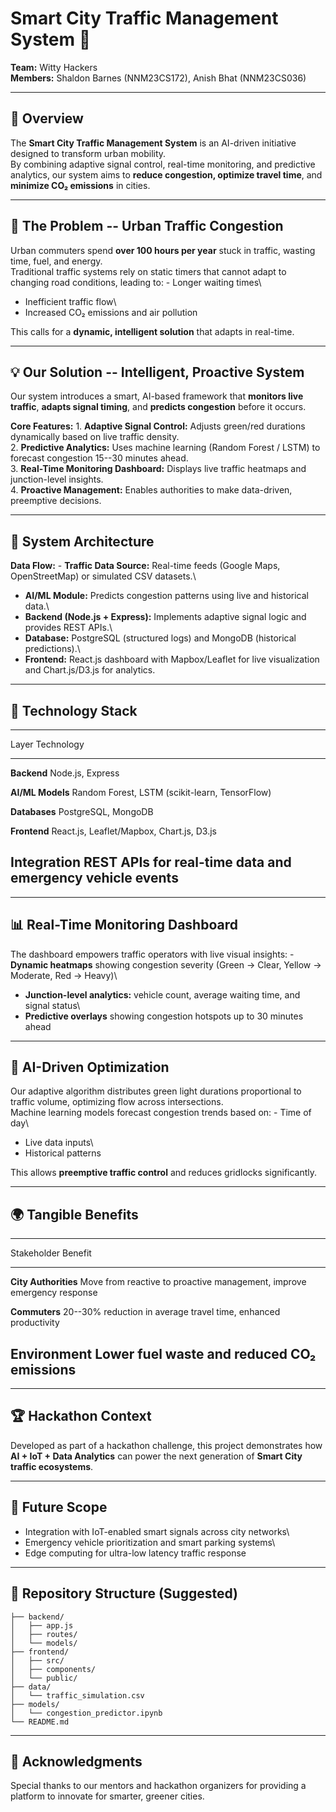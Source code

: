 # Smart City Traffic Management System 🚦

**Team:** Witty Hackers\
**Members:** Shaldon Barnes (NNM23CS172), Anish Bhat (NNM23CS036)

------------------------------------------------------------------------

## 📘 Overview

The **Smart City Traffic Management System** is an AI-driven initiative
designed to transform urban mobility.\
By combining adaptive signal control, real-time monitoring, and
predictive analytics, our system aims to **reduce congestion, optimize
travel time**, and **minimize CO₂ emissions** in cities.

------------------------------------------------------------------------

## 🚧 The Problem -- Urban Traffic Congestion

Urban commuters spend **over 100 hours per year** stuck in traffic,
wasting time, fuel, and energy.\
Traditional traffic systems rely on static timers that cannot adapt to
changing road conditions, leading to: - Longer waiting times\
- Inefficient traffic flow\
- Increased CO₂ emissions and air pollution

This calls for a **dynamic, intelligent solution** that adapts in
real-time.

------------------------------------------------------------------------

## 💡 Our Solution -- Intelligent, Proactive System

Our system introduces a smart, AI-based framework that **monitors live
traffic**, **adapts signal timing**, and **predicts congestion** before
it occurs.

**Core Features:** 1. **Adaptive Signal Control:** Adjusts green/red
durations dynamically based on live traffic density.\
2. **Predictive Analytics:** Uses machine learning (Random Forest /
LSTM) to forecast congestion 15--30 minutes ahead.\
3. **Real-Time Monitoring Dashboard:** Displays live traffic heatmaps
and junction-level insights.\
4. **Proactive Management:** Enables authorities to make data-driven,
preemptive decisions.

------------------------------------------------------------------------

## 🧩 System Architecture

**Data Flow:** - **Traffic Data Source:** Real-time feeds (Google Maps,
OpenStreetMap) or simulated CSV datasets.\
- **AI/ML Module:** Predicts congestion patterns using live and
historical data.\
- **Backend (Node.js + Express):** Implements adaptive signal logic and
provides REST APIs.\
- **Database:** PostgreSQL (structured logs) and MongoDB (historical
predictions).\
- **Frontend:** React.js dashboard with Mapbox/Leaflet for live
visualization and Chart.js/D3.js for analytics.

------------------------------------------------------------------------

## 🧠 Technology Stack

  -----------------------------------------------------------------------
  Layer                       Technology
  --------------------------- -------------------------------------------
  **Backend**                 Node.js, Express

  **AI/ML Models**            Random Forest, LSTM (scikit-learn,
                              TensorFlow)

  **Databases**               PostgreSQL, MongoDB

  **Frontend**                React.js, Leaflet/Mapbox, Chart.js, D3.js

  **Integration**             REST APIs for real-time data and emergency
                              vehicle events
  -----------------------------------------------------------------------

------------------------------------------------------------------------

## 📊 Real-Time Monitoring Dashboard

The dashboard empowers traffic operators with live visual insights: -
**Dynamic heatmaps** showing congestion severity (Green → Clear, Yellow
→ Moderate, Red → Heavy)\
- **Junction-level analytics:** vehicle count, average waiting time, and
signal status\
- **Predictive overlays** showing congestion hotspots up to 30 minutes
ahead

------------------------------------------------------------------------

## 🤖 AI-Driven Optimization

Our adaptive algorithm distributes green light durations proportional to
traffic volume, optimizing flow across intersections.\
Machine learning models forecast congestion trends based on: - Time of
day\
- Live data inputs\
- Historical patterns

This allows **preemptive traffic control** and reduces gridlocks
significantly.

------------------------------------------------------------------------

## 🌍 Tangible Benefits

  -----------------------------------------------------------------------
  Stakeholder                               Benefit
  ----------------------------------------- -----------------------------
  **City Authorities**                      Move from reactive to
                                            proactive management, improve
                                            emergency response

  **Commuters**                             20--30% reduction in average
                                            travel time, enhanced
                                            productivity

  **Environment**                           Lower fuel waste and reduced
                                            CO₂ emissions
  -----------------------------------------------------------------------

------------------------------------------------------------------------

## 🏆 Hackathon Context

Developed as part of a hackathon challenge, this project demonstrates
how **AI + IoT + Data Analytics** can power the next generation of
**Smart City traffic ecosystems**.

------------------------------------------------------------------------

## 🚀 Future Scope

-   Integration with IoT-enabled smart signals across city networks\
-   Emergency vehicle prioritization and smart parking systems\
-   Edge computing for ultra-low latency traffic response

------------------------------------------------------------------------

## 📂 Repository Structure (Suggested)

    ├── backend/
    │   ├── app.js
    │   ├── routes/
    │   └── models/
    ├── frontend/
    │   ├── src/
    │   ├── components/
    │   └── public/
    ├── data/
    │   └── traffic_simulation.csv
    ├── models/
    │   └── congestion_predictor.ipynb
    └── README.md

------------------------------------------------------------------------

## 👏 Acknowledgments

Special thanks to our mentors and hackathon organizers for providing a
platform to innovate for smarter, greener cities.
